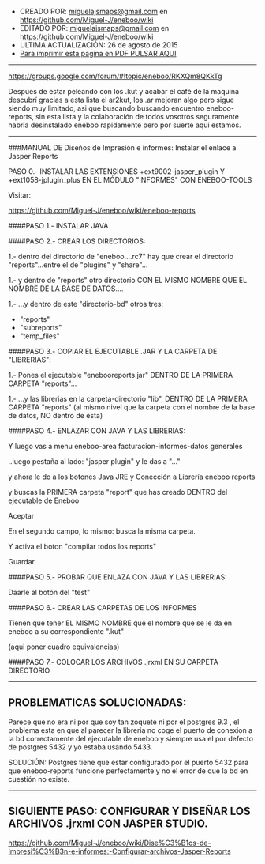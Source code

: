 * CREADO POR: miguelajsmaps@gmail.com en https://github.com/Miguel-J/eneboo/wiki
* EDITADO POR: miguelajsmaps@gmail.com en https://github.com/Miguel-J/eneboo/wiki
* ULTIMA ACTUALIZACIÓN: 26 de agosto de 2015
* [Para imprimir esta pagina en PDF PULSAR AQUI](https://gitprint.com/Miguel-J/eneboo/wiki/Dise%C3%B1os-de-Impresi%C3%B3n-e-informes%3A-Instalar-el-enlace-a-Jasper-Reports)

----
https://groups.google.com/forum/#!topic/eneboo/RKXQm8QKkTg

Despues de estar peleando con los .kut y acabar el café de la maquina descubrí gracias a esta lista el ar2kut, los .ar mejoran algo pero sigue siendo muy limitado, asi que buscando buscando encuentro eneboo-reports, sin esta lista y la colaboración de todos vosotros seguramente habria desinstalado eneboo rapidamente pero por suerte aqui estamos.

---

###MANUAL DE Diseños de Impresión e informes: Instalar el enlace a Jasper Reports

PASO 0.- INSTALAR LAS EXTENSIONES +ext9002-jasper_plugin Y +ext1058-jplugin_plus EN EL MÓDULO "INFORMES" CON ENEBOO-TOOLS

Visitar:

https://github.com/Miguel-J/eneboo/wiki/eneboo-reports

####PASO 1.- INSTALAR JAVA

####PASO 2.- CREAR LOS DIRECTORIOS:

1.- dentro del directorio de "eneboo....rc7" hay que crear el directorio "reports"...entre el de "plugins" y "share"...

1.- y dentro de "reports" otro directorio CON EL MISMO NOMBRE QUE EL NOMBRE DE LA BASE DE DATOS....

1.- ...y dentro de este "directorio-bd" otros tres:

* "reports"
* "subreports"
* "temp_files"

####PASO 3.- COPIAR EL EJECUTABLE .JAR Y LA CARPETA DE "LIBRERIAS":

1.- Pones el ejecutable "enebooreports.jar" DENTRO DE LA PRIMERA CARPETA "reports"...


1.- ...y las librerias en la carpeta-directorio "lib", DENTRO DE LA PRIMERA CARPETA "reports" (al mismo nivel que la carpeta con el nombre de la base de datos, NO dentro de ésta)

####PASO 4.- ENLAZAR CON JAVA Y LAS LIBRERIAS:

Y luego vas a menu eneboo-area facturacion-informes-datos generales

..luego pestaña al lado: "jasper plugin" y le das a "..."

y ahora le do a los botones Java JRE y Conección a Librería eneboo reports

y buscas la PRIMERA carpeta "report" que has creado DENTRO del ejecutable de Eneboo

Aceptar
 
En el segundo campo, lo mismo: busca la misma carpeta.

Y activa el boton "compilar todos los reports"

Guardar

####PASO 5.- PROBAR QUE ENLAZA CON JAVA Y LAS LIBRERIAS:

Daarle al botón del "test"

####PASO 6.- CREAR LAS CARPETAS DE LOS INFORMES

Tienen que tener EL MISMO NOMBRE que el nombre que se le da en eneboo a su correspondiente ".kut"

(aqui poner cuadro equivalencias)

####PASO 7.- COLOCAR LOS ARCHIVOS .jrxml EN SU CARPETA-DIRECTORIO

---

## PROBLEMATICAS SOLUCIONADAS:

Parece que no era ni por que soy tan zoquete ni por el postgres 9.3 , el problema esta en que al parecer la libreria no coge el puerto de conexion a la bd correctamente del ejecutable de eneboo y siempre usa el por defecto de  postgres 5432 y yo estaba usando 5433.

SOLUCIÓN: Postgres tiene que estar configurado por el puerto 5432 para que eneboo-reports funcione perfectamente y no el error  de que la bd en cuestión no existe.

---

## SIGUIENTE PASO: CONFIGURAR Y DISEÑAR LOS ARCHIVOS .jrxml CON JASPER STUDIO.

https://github.com/Miguel-J/eneboo/wiki/Dise%C3%B1os-de-Impresi%C3%B3n-e-informes:-Configurar-archivos-Jasper-Reports